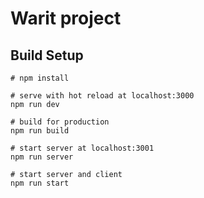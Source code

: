 # Warit project

## Build Setup
```
# npm install

# serve with hot reload at localhost:3000
npm run dev

# build for production
npm run build

# start server at localhost:3001
npm run server

# start server and client
npm run start
```
